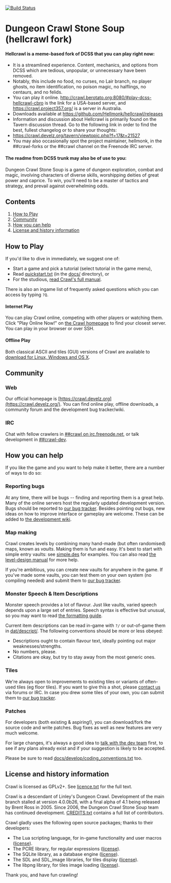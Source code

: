 [![Build Status](https://travis-ci.org/crawl/crawl.svg?branch=master)](https://travis-ci.org/crawl/crawl)

# Dungeon Crawl Stone Soup (hellcrawl fork)

#### Hellcrawl is a meme-based fork of DCSS that you can play right now:

* It is a streamlined experience. Content, mechanics, and options from DCSS which are tedious, unpopular, or unnecessary have been removed.
* Notably, this include no food, no curses, no Lair branch, no player ghosts, no item identification, no poison magic, no halflings, no centaurs, and no felids.
* You can play it online. http://crawl.berotato.org:8080/#play-dcss-hellcrawl-cbro is the link for a USA-based server, and https://crawl.project357.org/ is a server in Australia.
* Downloads available at https://github.com/Hellmonk/hellcrawl/releases
* Information and discussion about Hellcrawl is primarily found on the Tavern discussion thread. Go to the following link in order to find the best, fullest changelog or to share your thoughts:
* https://crawl.develz.org/tavern/viewtopic.php?f=17&t=21527
* You may also occasionally spot the project maintainer, hellmonk, in the ##crawl-forks or the ##crawl channel on the Freenode IRC server.

#### The readme from DCSS trunk may also be of use to you:

Dungeon Crawl Stone Soup is a game of dungeon exploration, combat and magic, involving characters of diverse skills, worshipping deities of great power and caprice. To win, you'll need to be a master of tactics and strategy, and prevail against overwhelming odds.

## Contents

1. [How to Play](#how-to-play)
3. [Community](#community)
5. [How you can help](#how-you-can-help)
4. [License and history information](#license-and-history-information)

## How to Play

If you'd like to dive in immediately, we suggest one of:

* Start a game and pick a tutorial (select tutorial in the game menu),
* Read [quickstart.txt](crawl-ref/docs/quickstart.txt) (in the [docs/](crawl-ref/docs/) directory), or
* For the studious, [read Crawl's full manual](crawl-ref/docs/crawl_manual.rst).

There is also an ingame list of frequently asked questions which you can access by typing
`?Q`.

#### Internet Play

You can play Crawl online, competing with other players or watching them. Click "Play Online Now!" on [the Crawl homepage](https://crawl.develz.org/) to find your closest server. You can play in your browser or over SSH.

#### Offline Play

Both classical ASCII and tiles (GUI) versions of Crawl are available to [download for Linux, Windows and OS X](https://crawl.develz.org/download.htm).

## Community

### Web
Our official homepage is [https://crawl.develz.org](https://crawl.develz.org/). You can find online play, offline downloads, a community forum and the development bug tracker/wiki.

### IRC
Chat with fellow crawlers in [##crawl on irc.freenode.net](https://webchat.freenode.net/?channels=##crawl), or talk development in [##crawl-dev](https://webchat.freenode.net/?channels=##crawl-dev).

## How you can help

If you like the game and you want to help make it better, there are a number
of ways to do so:

### Reporting bugs

At any time, there will be bugs -- finding and reporting them is a great help.
Many of the online servers host the regularly updated development version. Bugs
should be reported to [our bug tracker](https://crawl.develz.org/mantis/). Besides pointing out bugs, new ideas on how to improve interface or gameplay are welcome. These can be added to [the development wiki](https://crawl.develz.org/wiki/).

### Map making
Crawl creates levels by combining many hand-made (but often randomised) maps, known as *vaults*. Making them is fun and
easy. It's best to start with simple entry vaults: see [simple.des](crawl-ref/source/dat/des/arrival/simple.des) for examples. You can also read [the level-design manual](crawl-ref/docs/develop/levels/introduction.txt) for more help.

If you're ambitious, you can create new vaults for anywhere in the game. If you've
made some vaults, you can test them on your own system (no compiling needed) and
submit them to [our bug tracker](https://crawl.develz.org/mantis/).

### Monster Speech & Item Descriptions
Monster speech provides a lot of flavour. Just like vaults, varied speech depends
upon a large set of entries. Speech syntax is effective but unusual, so you may want to read [the formatting guide](crawl-ref/docs/develop/monster_speech.txt).

Current item descriptions can be read in-game with `?/` or out-of-game
them in [dat/descript/](crawl-ref/source/dat/descript/). The following conventions should be more or less obeyed:
* Descriptions ought to contain flavour text, ideally pointing out major weaknesses/strengths.
* No numbers, please.
* Citations are okay, but try to stay away from the most generic ones.

### Tiles
We're always open to improvements to existing tiles or variants of often-used tiles (eg floor tiles). If you want to give this a shot, please [contact us](#community) via forums or IRC. In case you drew some tiles of your own, you can submit them to [our bug tracker](https://crawl.develz.org/mantis/).

### Patches
For developers (both existing & aspiring!), you can download/fork the source code and write patches. Bug fixes as well as new features are very much welcome.

For large changes, it's always a good idea to [talk with the dev team](#community) first, to see if any plans already exist and if your suggestion is likely to be accepted.

Please be sure to read [docs/develop/coding_conventions.txt](crawl-ref/docs/develop/coding_conventions.txt) too.

## License and history information

Crawl is licensed as GPLv2+. See [licence.txt](crawl-ref/licence.txt) for the full text.

Crawl is a descendant of Linley's Dungeon Crawl. Development of the main branch stalled at version 4.0.0b26, with a final alpha of 4.1 being released by Brent Ross in 2005. Since 2006, the Dungeon Crawl Stone Soup team has continued development. [CREDITS.txt](crawl-ref/CREDITS.txt) contains a full list of contributors.

Crawl gladly uses the following open source packages; thanks to their developers:

* The Lua scripting language, for in-game functionality and user macros ([license](crawl-ref/docs/license/lualicense.txt)).
* The PCRE library, for regular expressions ([license](crawl-ref/docs/license/pcre_license.txt)).
* The SQLite library, as a database engine ([license](https://www.sqlite.org/copyright.html)).
* The SDL and SDL_image libraries, for tiles display ([license](crawl-ref/docs/license/lgpl.txt)).
* The libpng library, for tiles image loading ([license](crawl-ref/docs/license/libpng-LICENSE.txt)).

Thank you, and have fun crawling!
